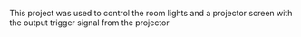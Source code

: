 This project was used to control the room lights and a projector screen with the output trigger signal from the projector
